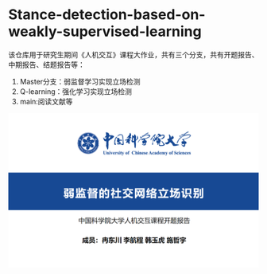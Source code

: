 # Stance-detection-based-on-weakly-supervised-learning

该仓库用于研究生期间《人机交互》课程大作业，共有三个分支，共有开题报告、中期报告、结题报告等：

1. Master分支：弱监督学习实现立场检测
2. Q-learning：强化学习实现立场检测
3. main:阅读文献等



<img src=".\图片展示.png" alt="image-20220302132533312" style="zoom: 50%;" />
